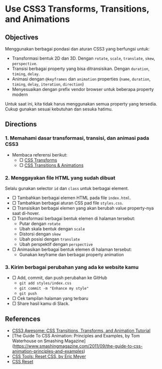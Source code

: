# Use CSS3 Transforms, Transitions, and Animations

## Objectives

Menggunakan berbagai pondasi dan aturan CSS3 yang berfungsi untuk:

- Transformasi bentuk 2D dan 3D. Dengan `rotate`, `scale`, `translate`, `skew`, `perspective`.
- Transisi berbagai property yang bisa ditransisikan. Dengan `duration`, `timing`, `delay`.
- Animasi dengan `@keyframes` dan `animation` properties (`name`, `duration`, `timing`, `delay`, `iteration`, `direction`)
- Menyesuaikan dengan prefix vendor browser untuk beberapa property modern

Untuk saat ini, kita tidak harus menggunakan semua property yang tersedia. Cukup gunakan sesuai kebutuhan dan sesuka hatimu.

## Directions

### 1. Memahami dasar transformasi, transisi, dan animasi pada CSS3

- Membaca referensi berikut:
  - ▢ [CSS Transforms](http://learn.shayhowe.com/advanced-html-css/css-transforms)
  - ▢ [CSS Transitions & Animations](http://learn.shayhowe.com/advanced-html-css/transitions-animations)

### 2. Menggayakan file HTML yang sudah dibuat

Selalu gunakan selector `id` dan `class` untuk berbagai element.

- ▢ Tambahkan berbagai elemen HTML pada file `index.html`.
- ▢ Tambahkan berbagai aturan CSS pad file `styles.css`.
- ▢ Transisikan berbagai elemen yang akan berubah value property-nya saat di-hover.
- ▢ Transformasi berbagai bentuk elemen di halaman tersebut:
  - Putar dengan `rotate`
  - Ubah skala bentuk dengan `scale`
  - Distorsi dengan `skew`
  - Ubah posisi dengan `translate`
  - Ubah perspektif dengan `perspective`
- ▢ Animasikan berbagai bentuk elemen di halaman tersebut:
  - Gunakan keyframe dan berbagai property animation

### 3. Kirim berbagai perubahan yang ada ke website kamu

- ▢ Add, commit, dan push perubahan ke GitHub
  - `git add styles/index.css`
  - `git commit -m "Enhance my style"`
  - `git push`
- ▢ Cek tampilan halaman yang terbaru
- ▢ Share hasil kamu di Slack.

## References

- [CSS3 Awesome: CSS Transitions, Transforms, and Animation Tutorial](http://css3.bradshawenterprises.com)
- [The Guide To CSS Animation: Principles and Examples, by Tom Waterhouse on Smashing Magazine] (https://www.smashingmagazine.com/2011/09/the-guide-to-css-animation-principles-and-examples)
- [CSS Tools: Reset CSS, by Eric Meyer](http://meyerweb.com/eric/tools/css/reset)
- [CSS Reset](http://cssreset.com)
